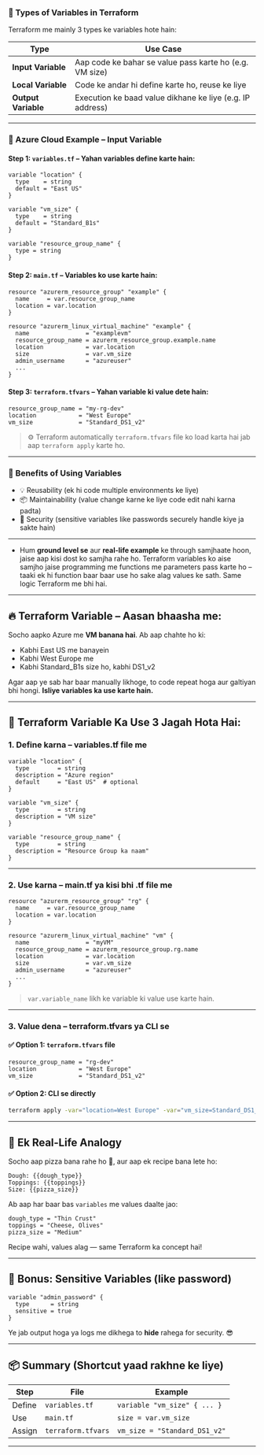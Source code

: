 ### 🔹 Types of Variables in Terraform

Terraform me mainly 3 types ke variables hote hain:

| Type             | Use Case                                                  |
|------------------|------------------------------------------------------------|
| **Input Variable** | Aap code ke bahar se value pass karte ho (e.g. VM size) |
| **Local Variable** | Code ke andar hi define karte ho, reuse ke liye         |
| **Output Variable**| Execution ke baad value dikhane ke liye (e.g. IP address) |

---

### 🔹 Azure Cloud Example – Input Variable

#### Step 1: `variables.tf` – Yahan variables define karte hain:

```hcl
variable "location" {
  type    = string
  default = "East US"
}

variable "vm_size" {
  type    = string
  default = "Standard_B1s"
}

variable "resource_group_name" {
  type = string
}
```

#### Step 2: `main.tf` – Variables ko use karte hain:

```hcl
resource "azurerm_resource_group" "example" {
  name     = var.resource_group_name
  location = var.location
}

resource "azurerm_linux_virtual_machine" "example" {
  name                = "examplevm"
  resource_group_name = azurerm_resource_group.example.name
  location            = var.location
  size                = var.vm_size
  admin_username      = "azureuser"
  ...
}
```

#### Step 3: `terraform.tfvars` – Yahan variable ki value dete hain:

```hcl
resource_group_name = "my-rg-dev"
location            = "West Europe"
vm_size             = "Standard_DS1_v2"
```

> ⚙️ Terraform automatically `terraform.tfvars` file ko load karta hai jab aap `terraform apply` karte ho.

---

### 🔹 Benefits of Using Variables

- 💡 Reusability (ek hi code multiple environments ke liye)
- 📦 Maintainability (value change karne ke liye code edit nahi karna padta)
- 🔐 Security (sensitive variables like passwords securely handle kiye ja sakte hain)

---

- Hum **ground level se** aur **real-life example** ke through samjhaate hoon, jaise aap kisi dost ko samjha rahe ho. Terraform variables ko aise samjho jaise programming me functions me parameters pass karte ho – taaki ek hi function baar baar use ho sake alag values ke sath. Same logic Terraform me bhi hai.

---

## 🔥 Terraform Variable – Aasan bhaasha me:

Socho aapko Azure me **VM banana hai**. Ab aap chahte ho ki:

- Kabhi East US me banayein
- Kabhi West Europe me
- Kabhi Standard_B1s size ho, kabhi DS1_v2

Agar aap ye sab har baar manually likhoge, to code repeat hoga aur galtiyan bhi hongi. **Isliye variables ka use karte hain.**

---

## 🎯 Terraform Variable Ka Use 3 Jagah Hota Hai:

### 1. **Define karna** – variables.tf file me
```hcl
variable "location" {
  type        = string
  description = "Azure region"
  default     = "East US"  # optional
}

variable "vm_size" {
  type        = string
  description = "VM size"
}

variable "resource_group_name" {
  type        = string
  description = "Resource Group ka naam"
}
```

---

### 2. **Use karna** – main.tf ya kisi bhi .tf file me

```hcl
resource "azurerm_resource_group" "rg" {
  name     = var.resource_group_name
  location = var.location
}

resource "azurerm_linux_virtual_machine" "vm" {
  name                = "myVM"
  resource_group_name = azurerm_resource_group.rg.name
  location            = var.location
  size                = var.vm_size
  admin_username      = "azureuser"
  ...
}
```

> `var.variable_name` likh ke variable ki value use karte hain.

---

### 3. **Value dena** – terraform.tfvars ya CLI se

#### ✅ Option 1: `terraform.tfvars` file
```hcl
resource_group_name = "rg-dev"
location            = "West Europe"
vm_size             = "Standard_DS1_v2"
```

#### ✅ Option 2: CLI se directly
```bash
terraform apply -var="location=West Europe" -var="vm_size=Standard_DS1_v2"
```

---

## 🧠 Ek Real-Life Analogy

Socho aap pizza bana rahe ho 🍕, aur aap ek recipe bana lete ho:

```text
Dough: {{dough_type}}
Toppings: {{toppings}}
Size: {{pizza_size}}
```

Ab aap har baar bas `variables` me values daalte jao:
```text
dough_type = "Thin Crust"
toppings = "Cheese, Olives"
pizza_size = "Medium"
```

Recipe wahi, values alag — same Terraform ka concept hai!

---

## 💎 Bonus: Sensitive Variables (like password)
```hcl
variable "admin_password" {
  type      = string
  sensitive = true
}
```
Ye jab output hoga ya logs me dikhega to **hide** rahega for security. 😎

---

## 📦 Summary (Shortcut yaad rakhne ke liye)

| Step      | File           | Example                         |
|-----------|----------------|----------------------------------|
| Define    | `variables.tf` | `variable "vm_size" { ... }`    |
| Use       | `main.tf`      | `size = var.vm_size`            |
| Assign    | `terraform.tfvars` | `vm_size = "Standard_DS1_v2"` |

---
